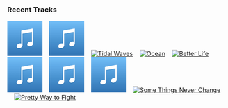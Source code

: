 ### Recent Tracks
[<img src='https://github.com/atfinke/atfinke/blob/master/placeholder.jpeg?raw=true' width='16%' height='16%' alt='I Dont Mind (Instrumental Version)'>](https://www.last.fm/music/particle%2bhouse/_/i%2bdon%2527t%2bmind%2b%2528instrumental%2bversion%2529)&nbsp;&nbsp;&nbsp;&nbsp;[<img src='https://github.com/atfinke/atfinke/blob/master/placeholder.jpeg?raw=true' width='16%' height='16%' alt='Hard Times'>](https://www.last.fm/music/paramore/_/hard%2btimes)&nbsp;&nbsp;&nbsp;&nbsp;[<img src='https://lastfm.freetls.fastly.net/i/u/300x300/ccaf827214dc2eb68897ac28f7471b2e.png' width='16%' height='16%' alt='Tidal Waves'>](https://www.last.fm/music/parade%2bof%2blights/_/tidal%2bwaves)&nbsp;&nbsp;&nbsp;&nbsp;[<img src='https://lastfm.freetls.fastly.net/i/u/300x300/cf466923ed4f3179d64003fb0719c906.png' width='16%' height='16%' alt='Ocean'>](https://www.last.fm/music/parachute/_/ocean)&nbsp;&nbsp;&nbsp;&nbsp;[<img src='https://lastfm.freetls.fastly.net/i/u/300x300/96932aaf906641179052b5faa84292b6.png' width='16%' height='16%' alt='Better Life'>](https://www.last.fm/music/paper%2broute/_/better%2blife)&nbsp;&nbsp;&nbsp;&nbsp;<br>[<img src='https://github.com/atfinke/atfinke/blob/master/placeholder.jpeg?raw=true' width='16%' height='16%' alt='The greatest'>](https://www.last.fm/music/lana%2bdel%2brey/_/the%2bgreatest)&nbsp;&nbsp;&nbsp;&nbsp;[<img src='https://github.com/atfinke/atfinke/blob/master/placeholder.jpeg?raw=true' width='16%' height='16%' alt='The Real Thing'>](https://www.last.fm/music/kyle%2breynolds/_/the%2breal%2bthing)&nbsp;&nbsp;&nbsp;&nbsp;[<img src='https://github.com/atfinke/atfinke/blob/master/placeholder.jpeg?raw=true' width='16%' height='16%' alt='For the First Time in Forever - From "Frozen"/Soundtrack Version'>](https://www.last.fm/music/kristen%2bbell/_/for%2bthe%2bfirst%2btime%2bin%2bforever%2b-%2bfrom%2b%2522frozen%2522%252fsoundtrack%2bversion)&nbsp;&nbsp;&nbsp;&nbsp;[<img src='https://lastfm.freetls.fastly.net/i/u/300x300/fc8547314116a636f4a7d6ff3df6000f.png' width='16%' height='16%' alt='Some Things Never Change'>](https://www.last.fm/music/kristen%2bbell/_/some%2bthings%2bnever%2bchange)&nbsp;&nbsp;&nbsp;&nbsp;[<img src='https://lastfm.freetls.fastly.net/i/u/300x300/cd489f9f92dfd879ba975535026f3df9.png' width='16%' height='16%' alt='Pretty Way to Fight'>](https://www.last.fm/music/knox%2bhamilton/_/pretty%2bway%2bto%2bfight)&nbsp;&nbsp;&nbsp;&nbsp;<br>